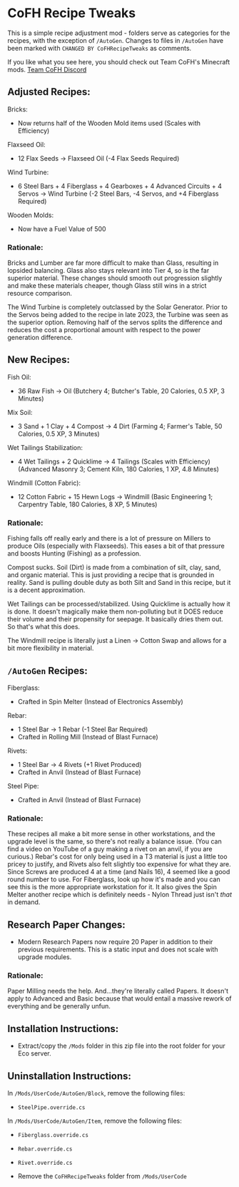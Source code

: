 # CoFH Recipe Tweaks

This is a simple recipe adjustment mod - folders serve as categories for the recipes, with the exception of `/AutoGen`. Changes to files in `/AutoGen` have been marked with `CHANGED BY CoFHRecipeTweaks` as comments.

If you like what you see here, you should check out Team CoFH's Minecraft mods.
[Team CoFH Discord](https://discord.gg/uRKrnbH)

## Adjusted Recipes:

Bricks:
- Now returns half of the Wooden Mold items used (Scales with Efficiency)

Flaxseed Oil:
- 12 Flax Seeds -> Flaxseed Oil (-4 Flax Seeds Required)

Wind Turbine:
- 6 Steel Bars + 4 Fiberglass + 4 Gearboxes + 4 Advanced Circuits + 4 Servos -> Wind Turbine (-2 Steel Bars, -4 Servos, and +4 Fiberglass Required)

Wooden Molds:
- Now have a Fuel Value of 500

### Rationale:

Bricks and Lumber are far more difficult to make than Glass, resulting in lopsided balancing. Glass also stays relevant into Tier 4, so is the far superior material. These changes should smooth out progression slightly and make these materials cheaper, though Glass still wins in a strict resource comparison.

The Wind Turbine is completely outclassed by the Solar Generator. Prior to the Servos being added to the recipe in late 2023, the Turbine was seen as the superior option. Removing half of the servos splits the difference and reduces the cost a proportional amount with respect to the power generation difference.

## New Recipes:

Fish Oil:
- 36 Raw Fish -> Oil (Butchery 4; Butcher's Table, 20 Calories, 0.5 XP, 3 Minutes)

Mix Soil:
- 3 Sand + 1 Clay + 4 Compost -> 4 Dirt (Farming 4; Farmer's Table, 50 Calories, 0.5 XP, 3 Minutes)

Wet Tailings Stabilization:
- 4 Wet Tailings + 2 Quicklime -> 4 Tailings (Scales with Efficiency) (Advanced Masonry 3; Cement Kiln, 180 Calories, 1 XP, 4.8 Minutes)

Windmill (Cotton Fabric):
- 12 Cotton Fabric + 15 Hewn Logs -> Windmill (Basic Engineering 1; Carpentry Table, 180 Calories, 8 XP, 5 Minutes)

### Rationale:

Fishing falls off really early and there is a lot of pressure on Millers to produce Oils (especially with Flaxseeds). This eases a bit of that pressure and boosts Hunting (Fishing) as a profession.

Compost sucks. Soil (Dirt) is made from a combination of silt, clay, sand, and organic material. This is just providing a recipe that is grounded in reality. Sand is pulling double duty as both Silt and Sand in this recipe, but it is a decent approximation.

Wet Tailings can be processed/stabilized. Using Quicklime is actually how it is done. It doesn't magically make them non-polluting but it DOES reduce their volume and their propensity for seepage. It basically dries them out. So that's what this does.

The Windmill recipe is literally just a Linen -> Cotton Swap and allows for a bit more flexibility in material.

## `/AutoGen` Recipes:

Fiberglass:
- Crafted in Spin Melter (Instead of Electronics Assembly)

Rebar:
- 1 Steel Bar -> 1 Rebar (-1 Steel Bar Required)
- Crafted in Rolling Mill (Instead of Blast Furnace)

Rivets:
- 1 Steel Bar -> 4 Rivets (+1 Rivet Produced)
- Crafted in Anvil (Instead of Blast Furnace)

Steel Pipe:
- Crafted in Anvil (Instead of Blast Furnace)

### Rationale:

These recipes all make a bit more sense in other workstations, and the upgrade level is the same, so there's not really a balance issue. (You can find a video on YouTube of a guy making a rivet on an anvil, if you are curious.) Rebar's cost for only being used in a T3 material is just a little too pricey to justify, and Rivets also felt slightly too expensive for what they are. Since Screws are produced 4 at a time (and Nails 16), 4 seemed like a good round number to use. For Fiberglass, look up how it's made and you can see this is the more appropriate workstation for it. It also gives the Spin Melter another recipe which is definitely needs - Nylon Thread just isn't *that* in demand.

## Research Paper Changes:

- Modern Research Papers now require 20 Paper in addition to their previous requirements. This is a static input and does not scale with upgrade modules.

### Rationale:

Paper Milling needs the help. And...they're literally called Papers. It doesn't apply to Advanced and Basic because that would entail a massive rework of everything and be generally unfun.

## Installation Instructions:

- Extract/copy the `/Mods` folder in this zip file into the root folder for your Eco server.

## Uninstallation Instructions:

In `/Mods/UserCode/AutoGen/Block`, remove the following files:
- `SteelPipe.override.cs`

In `/Mods/UserCode/AutoGen/Item`, remove the following files:
- `Fiberglass.override.cs`
- `Rebar.override.cs`
- `Rivet.override.cs`

- Remove the `CoFHRecipeTweaks` folder from `/Mods/UserCode`
